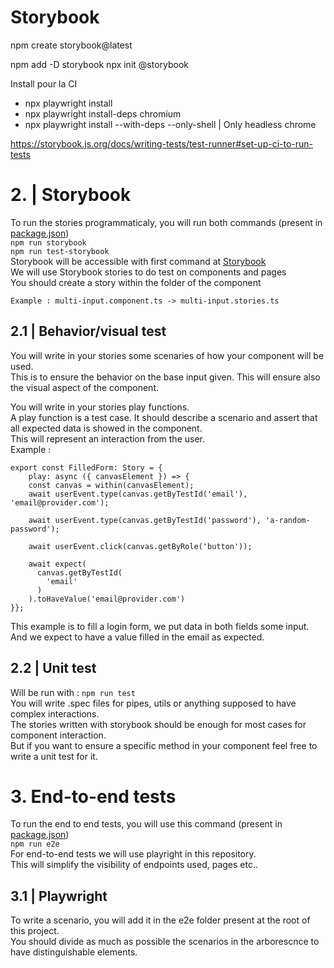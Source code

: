 # Storybook
npm create storybook@latest


npm add -D storybook
npx init @storybook


Install pour la CI
- npx playwright install
- npx playwright install-deps chromium
- npx playwright install --with-deps --only-shell | Only headless chrome






https://storybook.js.org/docs/writing-tests/test-runner#set-up-ci-to-run-tests

# 2. | Storybook
To run the stories programmaticaly, you will run both commands (present in [package.json](package.json))</br>
```npm run storybook```</br>
```npm run test-storybook```</br>
Storybook will be accessible with first command at [Storybook](http://localhost:6006) </br>
We will use Storybook stories to do test on components and pages </br>
You should create a story within the folder of the component

`Example : multi-input.component.ts -> multi-input.stories.ts`


## 2.1 | Behavior/visual test
You will write in your stories some scenaries of how your component will be used.</br>
This is to ensure the behavior on the base input given.
This will ensure also the visual aspect of the component.</br>

You will write in your stories play functions.</br>
A play function is a test case. It should describe a scenario and assert that all expected data is showed in the component.</br>
This will represent an interaction from the user.</br>
Example :

```
export const FilledForm: Story = {
    play: async ({ canvasElement }) => {
    const canvas = within(canvasElement);
    await userEvent.type(canvas.getByTestId('email'), 'email@provider.com');

    await userEvent.type(canvas.getByTestId('password'), 'a-random-password');

    await userEvent.click(canvas.getByRole('button'));

    await expect(
      canvas.getByTestId(
        'email'
      )
    ).toHaveValue('email@provider.com')
}};
```
This example is to fill a login form, we put data in both fields some input. <br/>
And we expect to have a value filled in the email as expected.

## 2.2 | Unit test
Will be run with : ```npm run test```</br>
You will write .spec files for pipes, utils or anything supposed to have complex interactions.</br>
The stories written with storybook should be enough for most cases for component interaction.</br>
But if you want to ensure a specific method in your component feel free to write a unit test for it.

# 3. End-to-end tests
To run the end to end tests, you will use this command (present in [package.json](package.json))</br>
```npm run e2e```</br>
For end-to-end tests we will use playright in this repository. <br/>
This will simplify the visibility of endpoints used, pages etc..

## 3.1 | Playwright
To write a scenario, you will add it in the e2e folder present at the root of this project.</br>
You should divide as much as possible the scenarios in the arborescnce to have distinguishable elements. </br> 
